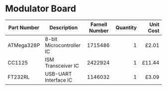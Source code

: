 # Modulator Board

| Part Number   | Description   | Farnell Number    | Quantity  | Unit Cost  |
|---------------|---------------|-------------------|----------:|-----------:|
| ATMega328P    | 8-bit Microcontroller IC | 1715486 | 1 | £2.01 |
| CC1125    | ISM Transceiver IC   | 2422924    | 1 | £11.44 |
| FT232RL    | USB-UART Interface IC   | 1146032    | 1 | £3.09 |
